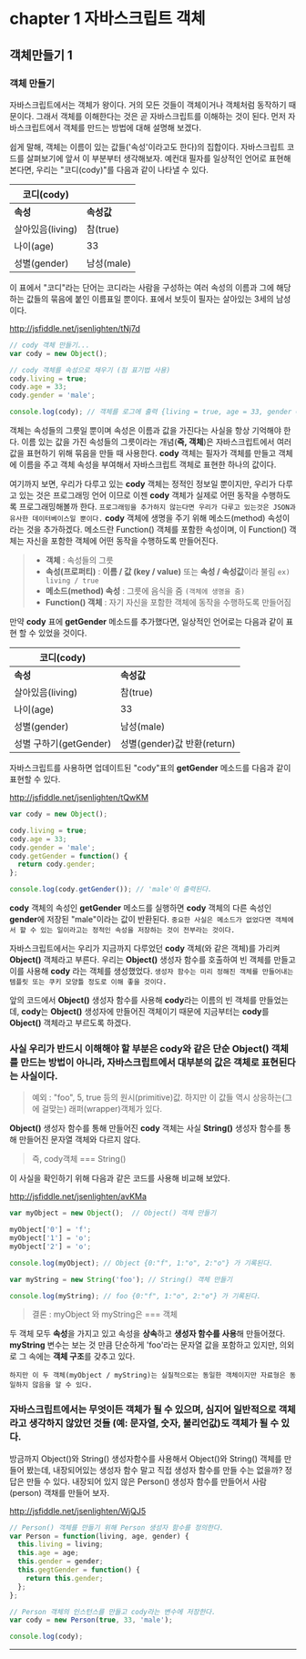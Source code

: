 

# chapter 1 자바스크립트 객체
## 객체만들기 1

### 객체 만들기
자바스크립트에서는 객체가 왕이다. 거의 모든 것들이 객체이거나 객체처럼 동작하기 때문이다. 그래서 객체를 이해한다는 것은 곧 자바스크립트를 이해하는 것이 된다. 먼저 자바스크립트에서 객체를 만드는 방법에 대해 설명해 보겠다.

쉽게 말해, 객체는 이름이 있는 값들('속성'이라고도 한다)의 집합이다. 자바스크립트 코드를 살펴보기에 앞서 이 부분부터 생각해보자. 예컨대 필자를 일상적인 언어로 표현해본다면, 우리는 "코디(cody)"를 다음과 같이 나타낼 수 있다.

|코디(cody)||
|---|---|
| **속성** | **속성값** |
| 살아있음(living) | 참(true) |
| 나이(age) | 33 |
| 성별(gender) | 남성(male) |

이 표에서 "코디"라는 단어는 코디라는 사람을 구성하는 여러 속성의 이름과 그에 해당하는 값들의 묶음에 붙인 이름표일 뿐이다. 표에서 보듯이 필자는 살아있는 3세의 남성이다.

<a href="http://jsfiddle.net/jsenlighten/tNj7d" target="blank">http://jsfiddle.net/jsenlighten/tNj7d</a>

```javascript
// cody 객체 만들기...
var cody = new Object();

// cody 객체를 속성으로 채우기 (점 표기법 사용)
cody.living = true;
cody.age = 33;
cody.gender = 'male';

console.log(cody); // 객체를 로그에 출력 {living = true, age = 33, gender = 'male'}
```

객체는 속성들의 그릇일 뿐이며 속성은 이름과 값을 가진다는 사실을 항상 기억해야 한다. 이름 있는 값을 가진 속성들의 그릇이라는 개념(**즉, 객체**)은 자바스크립트에서 여러 값을 표현하기 위해 묶음을 만들 때 사용한다. **cody** 객체는 필자가 객체를 만들고 객체에 이름을 주고 객체 속성을 부여해서 자바스크립트 객체로 표현한 하나의 값이다.

여기까지 보면, 우리가 다루고 있는 **cody** 객체는 정적인 정보일 뿐이지만, 우리가 다루고 있는 것은 프로그래밍 언어 이므로 이젠 **cody** 객체가 실제로 어떤 동작을 수행하도록 프로그래밍해볼까 한다. `프로그래밍을 추가하지 않는다면 우리가 다루고 있는것은 JSON과 유사한 데이터베이스일 뿐이다.` **cody** 객체에 생명을 주기 위해 메소드(method) 속성이라는 것을 추가하겠다. 메소드란 Function() 객체를 포함한 속성이며, 이 Function() 객체는 자신을 포함한 객체에 어떤 동작을 수행하도록 만들어진다. 


> - **객체** : 속성들의 그릇
> - **속성(프로퍼티)** : **이름 / 값 (key / value)** 또는 **속성 / 속성값**이라 불림 `ex) living / true`
> - **메소드(method) 속성** : 그릇에 음식을 줌 `(객체에 생명을 줌)` 
> - **Function() 객체** : 자기 자신을 포함한 객체에 동작을 수행하도록 만들어짐 

만약 **cody** 표에 **getGender** 메소드를 추가했다면, 일상적인 언어로는 다음과 같이 표현 할 수 있었을 것이다.

|코디(cody)||
|---|---|
| **속성** | **속성값** |
| 살아있음(living) | 참(true) |
| 나이(age) | 33 |
| 성별(gender) | 남성(male) |
| 성별 구하기(getGender) | 성별(gender)값 반환(return)|

자바스크립트를 사용하면 업데이트된 "cody"표의 **getGender** 메소드를 다음과 같이 표현할 수 있다.

<a href="http://jsfiddle.net/jsenlighten/tQwKM" target="blank">http://jsfiddle.net/jsenlighten/tQwKM</a>

```javascript
var cody = new Object();

cody.living = true;
cody.age = 33;
cody.gender = 'male';
cody.getGender = function() {
  return cody.gender;
};

console.log(cody.getGender()); // 'male'이 출력된다.
```

**cody** 객체의 속성인 **getGender** 메소드를 실행하면 **cody** 객체의 다른 속성인 **gender**에 저장된 "male"이라는 값이 반환된다. `중요한 사실은 메소드가 없었다면 객체에서 할 수 있는 일이라고는 정적인 속성을 저장하는 것이 전부라는 것이다.`

자바스크립트에서는 우리가 지금까지 다루었던 **cody** 객체(와 같은 객체)를 가리켜 **Object()** 객체라고 부른다. 우리는 **Object()** 생성자 함수를 호출하여 빈 객체를 만들고 이를 사용해 **cody** 라는 객체를 생성했었다. `생성자 함수는 미리 정해진 객체를 만들어내는 템플릿 또는 쿠키 모양틀 정도로 이해 좋을 것이다.`

앞의 코드에서 **Object()** 생성자 함수를 사용해 **cody**라는 이름의 빈 객체를 만들었는데, **cody**는 **Object()** 생성자에 만들어진 객체이기 때문에 지금부터는 **cody**를 **Object()** 객체라고 부르도록 하겠다.

### 사실 우리가 반드시 이해해야 할 부분은 cody와 같은 단순 Object() 객체를 만드는 방법이 아니라, 자바스크립트에서 대부분의 값은 객체로 표현된다는 사실이다.

> 예외 : "foo", 5, true 등의 원시(primitive)값. 하지만 이 값들 역시 상응하는(그에 걸맞는) 래퍼(wrapper)객체가 있다.

**Object()** 생성자 함수를 통해 만들어진 **cody** 객체는 사실 **String()** 생성자 함수를 통해 만들어진 문자열 객체와 다르지 않다.
> 즉, cody객체 === String()

이 사실을 확인하기 위해 다음과 같은 코드를 사용해 비교해 보았다.

<a href="http://jsfiddle.net/jsenlighten/avKMa" target="blank">http://jsfiddle.net/jsenlighten/avKMa</a>

```javascript
var myObject = new Object();  // Object() 객체 만들기

myObject['0'] = 'f';
myObject['1'] = 'o';
myObject['2'] = 'o';

console.log(myObject); // Object {0:"f", 1:"o", 2:"o"} 가 기록된다.

var myString = new String('foo'); // String() 객체 만들기

console.log(myString); // foo {0:"f", 1:"o", 2:"o"} 가 기록된다.
```

> 결론 : myObject 와 myString은 === 객체

두 객체 모두 **속성**을 가지고 있고 속성을 **상속**하고 **생성자 함수를 사용**해 만들어졌다. **myString** 변수는 보는 것 만큼 단순하게 'foo'라는 문자열 값을 포함하고 있지만, 의외로 그 속에는 **객체 구조**를 갖추고 있다.

`하지만 이 두 객체(myObject / myString)는 실질적으로는 동일한 객체이지만 자료형은 동일하지 않음을 알 수 있다.`

### 자바스크립트에서는 무엇이든 객체가 될 수 있으며, 심지어 일반적으로 객체라고 생각하지 않았던 것들 (예: 문자열, 숫자, 불리언값)도 객체가 될 수 있다. 

방금까지 Object()와 String() 생성자함수를 사용해서 Object()와 String() 객체를 만들어 봤는데, 내장되어있는 생성자 함수 말고 직접 생성자 함수를 만들 수는 없을까? 정답은 만들 수 있다. 내장되어 있지 않은 Person() 생성자 함수를 만들어서 사람(person) 객채를 만들어 보자.

<a href="http://jsfiddle.net/jsenlighten/WjQJ5" target="blank">http://jsfiddle.net/jsenlighten/WjQJ5</a>

```javascript
// Person() 객체를 만들기 위해 Person 생성자 함수를 정의한다.
var Person = function(living, age, gender) {
  this.living = living;
  this.age = age;
  this.gender = gender;
  this.gegtGender = function() {
    return this.gender;
  };
};

// Person 객체의 인스턴스를 만들고 cody라는 변수에 저장한다.
var cody = new Person(true, 33, 'male');

console.log(cody);
```
--------------------------------------

